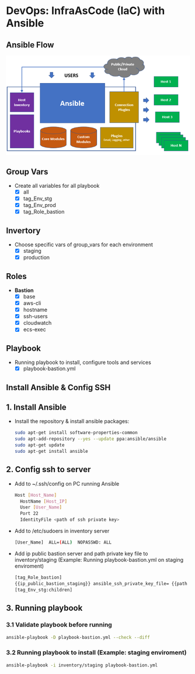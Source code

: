 # DevOps: InfraAsCode (IaC) with Ansible

## Ansible Flow

![ansible](ansible-image/ansible-architecture.png)

## Group Vars

- Create all variables for all playbook
  - [x] all
  - [x] tag_Env_stg
  - [x] tag_Env_prod
  - [x] tag_Role_bastion

## Invertory

- Choose specific vars of group_vars for each environment
  - [x] staging
  - [x] production

## Roles
- **Bastion**
  - [x] base
  - [x] aws-cli
  - [x] hostname
  - [x] ssh-users
  - [x] cloudwatch
  - [x] ecs-exec

## Playbook

- Running playbook to install, configure tools and services
  - [x] playbook-bastion.yml

## Install Ansible & Config SSH

## 1. Install Ansible 

- Install the repository & install  ansible packages:

  ```bash
  sudo apt-get install software-properties-common
  sudo apt-add-repository --yes --update ppa:ansible/ansible
  sudo apt-get update
  sudo apt-get install ansible
  ```

## 2. Config ssh to server

- Add to ~/.ssh/config on PC running Ansible

  ```bash
  Host [Host_Name]
    HostName [Host_IP]
    User [User_Name]
    Port 22
    IdentityFile <path of ssh private key>
  ```

- Add to /etc/sudoers in inventory server

  ```bash
  [User_Name]  ALL=(ALL)  NOPASSWD: ALL
  ```

- Add ip public bastion server and path private key file to inventory/staging (Example: Running playbook-bastion.yml on staging enviroment) 

  ```bash
  [tag_Role_bastion]
  {{ip_public_bastion_staging}} ansible_ssh_private_key_file= {{path of private key file}}
  [tag_Env_stg:children]
  ```

## 3. Running playbook

### 3.1 Validate playbook before running

  ```bash
  ansible-playbook -D playbook-bastion.yml --check --diff
  ```

### 3.2 Running playbook to install (Example: staging enviroment)

  ```bash
  ansible-playbook -i inventory/staging playbook-bastion.yml
